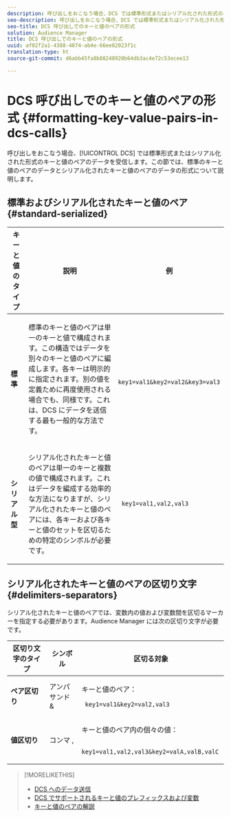 ```yaml
---
description: 呼び出しをおこなう場合、DCS では標準形式またはシリアル化された形式のキーと値のペアのデータを受信します。この節では、標準のキーと値のペアのデータとシリアル化されたキーと値のペアのデータの形式について説明します。
seo-description: 呼び出しをおこなう場合、DCS では標準形式またはシリアル化された形式のキーと値のペアのデータを受信します。この節では、標準のキーと値のペアのデータとシリアル化されたキーと値のペアのデータの形式について説明します。
seo-title: DCS 呼び出しでのキーと値のペアの形式
solution: Audience Manager
title: DCS 呼び出しでのキーと値のペアの形式
uuid: af02f2a1-4388-4074-ab4e-66ee82023f1c
translation-type: ht
source-git-commit: d6abb45fa8b88248920b64db3ac4e72c53ecee13

---
```



# DCS 呼び出しでのキーと値のペアの形式 {#formatting-key-value-pairs-in-dcs-calls}

呼び出しをおこなう場合、[!UICONTROL DCS] では標準形式またはシリアル化された形式のキーと値のペアのデータを受信します。この節では、標準のキーと値のペアのデータとシリアル化されたキーと値のペアのデータの形式について説明します。

## 標準およびシリアル化されたキーと値のペア {#standard-serialized}

<table id="table_A220F9B359F34C6EA7B83618FC22EE3A"> 
 <thead> 
  <tr> 
   <th colname="col1" class="entry"> キーと値のタイプ </th> 
   <th colname="col2" class="entry"> 説明 </th> 
   <th colname="col3" class="entry"> 例 </th> 
  </tr> 
 </thead>
 <tbody> 
  <tr> 
   <td colname="col1"> <b>標準</b> </td> 
   <td colname="col2"> <p>標準のキーと値のペアは単一のキーと値で構成されます。この構造ではデータを別々のキーと値のペアに編成します。各キーは明示的に指定されます。別の値を定義ために再度使用される場合でも、同様です。これは、DCS にデータを送信する最も一般的な方法です。 </p> </td>
   <td colname="col3"> <code> key1=val1&amp;key2=val2&amp;key3=val3</code> </td>
  </tr>
  <tr> 
   <td colname="col1"> <b>シリアル型</b> </td> 
   <td colname="col2"> <p>シリアル化されたキーと値のペアは単一のキーと複数の値で構成されます。これはデータを編成する効率的な方法になりますが、シリアル化されたキーと値のペアには、各キーおよび各キーと値のセットを区切るための特定のシンボルが必要です。 </p> </td> 
   <td colname="col3"> <code> key1=val1,val2,val3</code> </td> 
  </tr>
 </tbody>
</table>

## シリアル化されたキーと値のペアの区切り文字 {#delimiters-separators}

シリアル化されたキーと値のペアでは、変数内の値および変数間を区切るマーカーを指定する必要があります。Audience Manager には次の区切り文字が必要です。

<table id="table_8FD4E6B9506943AEA619D4089913ECBC"> 
 <thead> 
  <tr> 
   <th colname="col1" class="entry"> 区切り文字のタイプ </th> 
   <th colname="col2" class="entry"> シンボル </th> 
   <th colname="col3" class="entry"> 区切る対象 </th> 
  </tr>
 </thead>
 <tbody> 
  <tr> 
   <td colname="col1"><b>ペア区切り</b> </td> 
   <td colname="col2"> アンパサンド &amp; </td> 
   <td colname="col3"> <p>キーと値のペア： </p> <p><code> key1=val1&amp;key2=val2,val3</code> </p> </td> 
  </tr> 
  <tr> 
   <td colname="col1"><b>値区切り</b> </td> 
   <td colname="col2"> コンマ , </td> 
   <td colname="col3"> <p>キーと値のペア内の個々の値： </p> <p><code> key1=val1,val2,val3&amp;key2=valA,valB,valC</code> </p> </td> 
  </tr> 
 </tbody> 
</table>

>[!MORELIKETHIS]
>
>* [DCS へのデータ送信](../../../api/dcs-intro/dcs-event-calls/dcs-url-send.md)
>* [DCS でサポートされるキーと値のプレフィックスおよび変数](../../../api/dcs-intro/dcs-api-reference/dcs-keys.md)
>* [キーと値のペアの解説](../../../reference/key-value-pairs-explained.md)


